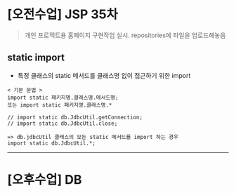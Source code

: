 # [오전수업] JSP 35차

> 개인 프로젝트용 홈페이지 구현작업 실시. repositories에 파일을 업로드해놓음

## static import
- 특정 클래스의 static 메서드를 클래스명 없이 접근하기 위한 import

```
< 기본 문법 > 
import static 패키지명.클래스명.메서드명; 
또는 import static 패키지명.클래스명.*

// import static db.JdbcUtil.getConnection;
// import static db.JdbcUtil.close;

=> db.jdbcUtil 클래스의 모든 static 메서드를 import 하는 경우
import static db.JdbcUtil.*;
```

---

# [오후수업] DB
